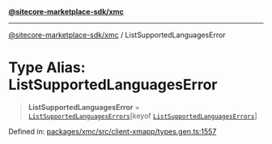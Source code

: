 [**@sitecore-marketplace-sdk/xmc**](../README.md)

***

[@sitecore-marketplace-sdk/xmc](../README.md) / ListSupportedLanguagesError

# Type Alias: ListSupportedLanguagesError

> **ListSupportedLanguagesError** = [`ListSupportedLanguagesErrors`](ListSupportedLanguagesErrors.md)\[keyof [`ListSupportedLanguagesErrors`](ListSupportedLanguagesErrors.md)\]

Defined in: [packages/xmc/src/client-xmapp/types.gen.ts:1557](https://github.com/Sitecore/sitecore-marketplace-sdk/blob/e87783cce9f115393973a45e109d17b99bf1df7e/packages/xmc/src/client-xmapp/types.gen.ts#L1557)
